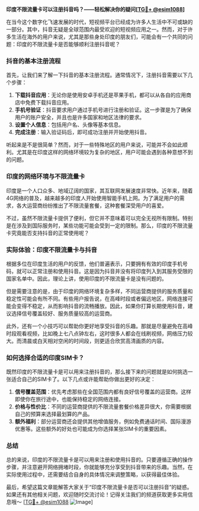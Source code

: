 **印度不限流量卡可以注册抖音吗？——轻松解决你的疑问[[TG💪+ @esim1088](https://t.me/s/esim1088)]**

在当今这个数字化飞速发展的时代，短视频平台已经成为许多人生活中不可或缺的一部分。其中，抖音无疑是全球范围内最受欢迎的短视频应用之一。然而，对于许多生活在海外的用户来说，尤其是那些身处印度的朋友们，可能会有一个共同的问题：印度的不限流量卡是否能够顺利注册抖音呢？

### 抖音的基本注册流程

首先，让我们来了解一下抖音的基本注册流程。通常情况下，注册抖音需要以下几个步骤：

1. **下载抖音应用**：无论你是使用安卓手机还是苹果手机，都可以从各自的应用商店中免费下载抖音应用。
2. **手机号验证**：抖音要求用户通过手机号进行注册和验证。这一步骤是为了确保用户的账户安全，并且也是许多国家和地区法律的要求。
3. **设置个人信息**：包括用户名、头像等基本信息。
4. **完成注册**：输入验证码后，即可成功注册并开始使用抖音。

听起来是不是很简单？然而，对于一些特殊地区的用户来说，可能并不会如此顺利。尤其是在印度这样的网络环境较为复杂的地区，用户可能会遇到各种意想不到的问题。

### 印度的网络环境与不限流量卡

印度是一个人口众多、地域辽阔的国家，其互联网发展速度非常快。近年来，随着4G网络的普及，越来越多的印度人开始使用智能手机上网。为了满足用户的需求，各大运营商纷纷推出了不限流量套餐，这种套餐深受用户的喜爱。

不过，虽然不限流量卡提供了便利，但它并不意味着可以完全无视所有限制。特别是在涉及到国际服务时，某些功能可能会受到一定的限制。那么，印度的不限流量卡究竟能否支持抖音的正常使用呢？

### 实际体验：印度不限流量卡与抖音

根据多位在印度生活的用户的反馈，他们普遍表示，只要拥有有效的印度手机号码，就可以正常注册和使用抖音。这是因为抖音并没有将印度列入到其服务受限的国家名单中。因此，理论上讲，使用印度的不限流量卡是没有问题的。

但是需要注意的是，由于印度的网络环境复杂多样，不同运营商提供的服务质量和稳定性可能会有所不同。有些用户报告说，在高峰时段或者偏远地区，网络连接可能会变得不稳定，从而影响抖音的流畅播放。因此，如果你打算长期使用抖音，建议选择信号覆盖较好、服务质量较高的运营商。

此外，还有一个小技巧可以帮助你更好地享受抖音的乐趣。那就是尽量避免在高峰时段观看视频，比如晚上七八点钟左右，这时很多人都会在线刷视频，网络压力较大。而清晨或白天相对空闲的时间段，则更适合欣赏高清画质的内容。

### 如何选择合适的印度SIM卡？

既然印度的不限流量卡是可以用来注册抖音的，那么接下来的问题就是如何挑选一张适合自己的SIM卡了。以下几点或许能帮助你做出更好的决定：

1. **信号覆盖范围**：优先考虑那些在全国范围内都有良好信号覆盖的运营商。这样即使你在旅行途中，也能保持稳定的网络连接。
2. **价格与性价比**：不同的运营商提供的不限流量套餐价格差异很大，你需要根据自己的预算来选择最划算的产品。
3. **额外福利**：部分运营商还会提供其他增值服务，例如免费通话时间、国际漫游优惠等。这些额外的好处也可能成为你选择某张SIM卡的重要因素。

### 总结

总的来说，印度的不限流量卡是可以用来注册和使用抖音的。只要遵循正确的操作步骤，并注意避开网络拥堵时段，你就能够充分享受到抖音带来的乐趣。当然，在实际使用过程中，还需要结合自身的具体情况来调整策略，以获得最佳体验。

最后，希望这篇文章能解答大家关于“印度不限流量卡是否可以注册抖音”的疑惑。如果还有其他相关问题，欢迎随时交流讨论！记得关注我们的频道获取更多实用信息哦～ [[TG💪+ @esim1088](https://t.me/s/esim1088) ![Image](https://i.postimg.cc/4NQfJmqS/Snipaste-2025-05-13-00-14-12.png)]